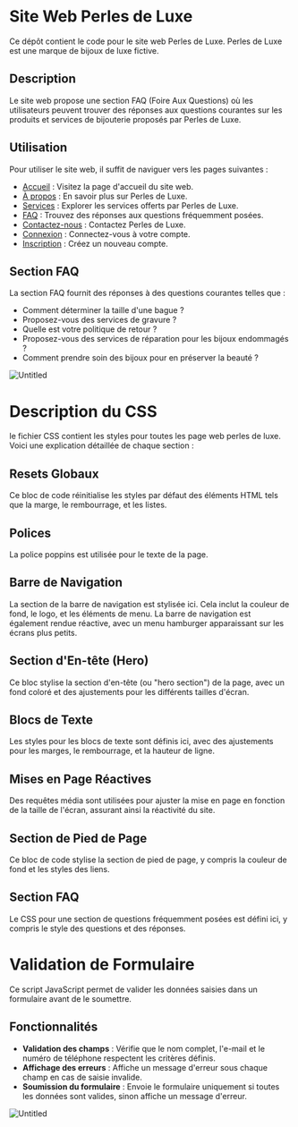 # Site Web Perles de Luxe

Ce dépôt contient le code pour le site web Perles de Luxe. Perles de Luxe est une marque de bijoux de luxe fictive.

## Description

Le site web propose une section FAQ (Foire Aux Questions) où les utilisateurs peuvent trouver des réponses aux questions courantes sur les produits et services de bijouterie proposés par Perles de Luxe.

## Utilisation

Pour utiliser le site web, il suffit de naviguer vers les pages suivantes :

- [Accueil](index.html) : Visitez la page d'accueil du site web.
- [À propos](about.html) : En savoir plus sur Perles de Luxe.
- [Services](services.html) : Explorer les services offerts par Perles de Luxe.
- [FAQ](faq.html) : Trouvez des réponses aux questions fréquemment posées.
- [Contactez-nous](contact.html) : Contactez Perles de Luxe.
- [Connexion](register.html) : Connectez-vous à votre compte.
- [Inscription](signup.html) : Créez un nouveau compte.

## Section FAQ

La section FAQ fournit des réponses à des questions courantes telles que :

- Comment déterminer la taille d'une bague ?
- Proposez-vous des services de gravure ?
- Quelle est votre politique de retour ?
- Proposez-vous des services de réparation pour les bijoux endommagés ?
- Comment prendre soin des bijoux pour en préserver la beauté ?
  

![Untitled](https://github.com/mekency/PerlesDeLuxeU3/assets/146897394/e2652c2d-f344-44de-96a6-3ae13d670e92)



# Description du CSS
le fichier CSS contient les styles pour toutes les page web perles de luxe. Voici une explication détaillée de chaque section :

## Resets Globaux
Ce bloc de code réinitialise les styles par défaut des éléments HTML tels que la marge, le rembourrage, et les listes.

## Polices
La police poppins est utilisée pour le texte de la page.

## Barre de Navigation
La section de la barre de navigation est stylisée ici. Cela inclut la couleur de fond, le logo, et les éléments de menu. La barre de navigation est également rendue réactive, avec un menu hamburger apparaissant sur les écrans plus petits.

## Section d'En-tête (Hero)
Ce bloc stylise la section d'en-tête (ou "hero section") de la page, avec un fond coloré et des ajustements pour les différents tailles d'écran.

## Blocs de Texte
Les styles pour les blocs de texte sont définis ici, avec des ajustements pour les marges, le rembourrage, et la hauteur de ligne.

## Mises en Page Réactives
Des requêtes média sont utilisées pour ajuster la mise en page en fonction de la taille de l'écran, assurant ainsi la réactivité du site.

## Section de Pied de Page
Ce bloc de code stylise la section de pied de page, y compris la couleur de fond et les styles des liens.

## Section FAQ
Le CSS pour une section de questions fréquemment posées est défini ici, y compris le style des questions et des réponses.


# Validation de Formulaire

Ce script JavaScript permet de valider les données saisies dans un formulaire avant de le soumettre.

## Fonctionnalités

- **Validation des champs** : Vérifie que le nom complet, l'e-mail et le numéro de téléphone respectent les critères définis.
- **Affichage des erreurs** : Affiche un message d'erreur sous chaque champ en cas de saisie invalide.
- **Soumission du formulaire** : Envoie le formulaire uniquement si toutes les données sont valides, sinon affiche un message d'erreur.



![Untitled](https://github.com/mekency/PerlesDeLuxeU3/assets/146897394/d0bd8803-6215-4992-9a54-b5388206dc9a)




